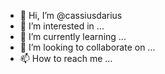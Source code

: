 - 👋 Hi, I’m @cassiusdarius
- 👀 I’m interested in ...
- 🌱 I’m currently learning ...
- 💞️ I’m looking to collaborate on ...
- 📫 How to reach me ...

<!---
cassiusdarius/cassiusdarius is a ✨ special ✨ repository because its `README.md` (this file) appears on your GitHub profile.
You can click the Preview link to take a look at your changes.
--->

